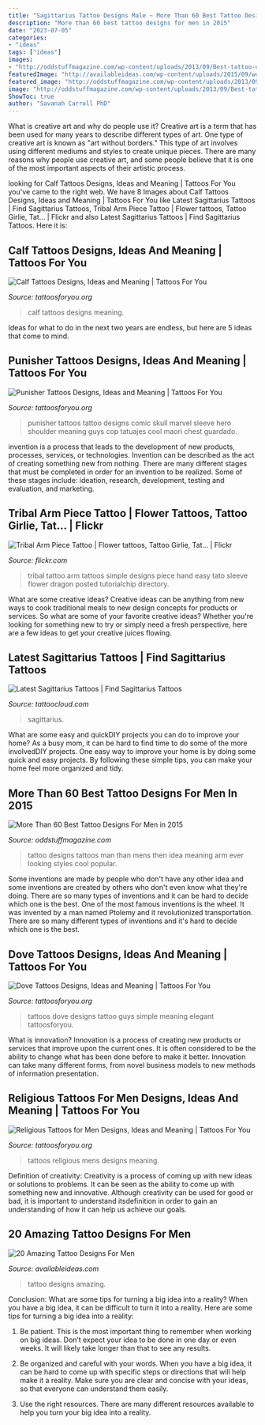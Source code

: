 ```yaml
---
title: "Sagittarius Tattoo Designs Male ~ More Than 60 Best Tattoo Designs For Men In 2015"
description: "More than 60 best tattoo designs for men in 2015"
date: "2023-07-05"
categories:
- "ideas"
tags: ["ideas"]
images:
- "http://oddstuffmagazine.com/wp-content/uploads/2013/09/Best-tattoo-designs-for-Men-24-421x800.jpg"
featuredImage: "http://availableideas.com/wp-content/uploads/2015/09/women-tattoo-ideas-for-men1.jpg"
featured_image: "http://oddstuffmagazine.com/wp-content/uploads/2013/09/Best-tattoo-designs-for-Men-24-421x800.jpg"
image: "http://oddstuffmagazine.com/wp-content/uploads/2013/09/Best-tattoo-designs-for-Men-24-421x800.jpg"
ShowToc: true
author: "Savanah Carroll PhD"
---
```



What is creative art and why do people use it?
Creative art is a term that has been used for many years to describe different types of art. One type of creative art is known as "art without borders." This type of art involves using different mediums and styles to create unique pieces. There are many reasons why people use creative art, and some people believe that it is one of the most important aspects of their artistic process.

	

		
looking for Calf Tattoos Designs, Ideas and Meaning | Tattoos For You you've came to the right web. We have 8 Images about Calf Tattoos Designs, Ideas and Meaning | Tattoos For You like Latest Sagittarius Tattoos | Find Sagittarius Tattoos, Tribal Arm Piece Tattoo | Flower tattoos, Tattoo Girlie, Tat… | Flickr and also Latest Sagittarius Tattoos | Find Sagittarius Tattoos. Here it is:
		
    
## Calf Tattoos Designs, Ideas And Meaning | Tattoos For You

<img loading=lazy src="https://www.tattoosforyou.org/wp-content/uploads/2016/05/Calf-Tattoos-Men.jpg" onerror="this.onerror=null;this.src='https://tse3.mm.bing.net/th?id=OIP.AfFgnn-Mk8FypLvNSYg_8wAAAA&amp;pid=15.1';" alt="Calf Tattoos Designs, Ideas and Meaning | Tattoos For You">

_Source: tattoosforyou.org_

>calf tattoos designs meaning. 

	

Ideas for what to do in the next two years are endless, but here are 5 ideas that come to mind. 

    
## Punisher Tattoos Designs, Ideas And Meaning | Tattoos For You

<img loading=lazy src="https://www.tattoosforyou.org/wp-content/uploads/2016/07/Punisher-Tattoos-for-Men.jpg" onerror="this.onerror=null;this.src='https://tse3.mm.bing.net/th?id=OIP.eLHMb1Qq9l57l7FcBvdBBwHaJ6&amp;pid=15.1';" alt="Punisher Tattoos Designs, Ideas and Meaning | Tattoos For You">

_Source: tattoosforyou.org_

>punisher tattoos tattoo designs comic skull marvel sleeve hero shoulder meaning guys cop tatuajes cool maori chest guardado. 

	

invention is a process that leads to the development of new products, processes, services, or technologies. Invention can be described as the act of creating something new from nothing. There are many different stages that must be completed in order for an invention to be realized. Some of these stages include: ideation, research, development, testing and evaluation, and marketing.

    
## Tribal Arm Piece Tattoo | Flower Tattoos, Tattoo Girlie, Tat… | Flickr

<img loading=lazy src="https://c2.staticflickr.com/8/7114/6990510228_a47f777285_z.jpg" onerror="this.onerror=null;this.src='https://tse3.mm.bing.net/th?id=OIP.SPMUgKmIrUvKP4GyqLkhFAHaJ4&amp;pid=15.1';" alt="Tribal Arm Piece Tattoo | Flower tattoos, Tattoo Girlie, Tat… | Flickr">

_Source: flickr.com_

>tribal tattoo arm tattoos simple designs piece hand easy tato sleeve flower dragon posted tutorialchip directory. 

	

What are some creative ideas?
Creative ideas can be anything from new ways to cook traditional meals to new design concepts for products or services. So what are some of your favorite creative ideas? Whether you're looking for something new to try or simply need a fresh perspective, here are a few ideas to get your creative juices flowing.

    
## Latest Sagittarius Tattoos | Find Sagittarius Tattoos

<img loading=lazy src="https://tattoocloud.com/system/images/tatties/000/045/172/web/Sagittarius3-jpg.jpg?1435006138" onerror="this.onerror=null;this.src='https://tse4.mm.bing.net/th?id=OIP.IsPC4cOoLqGuT1R76VgR0gHaJ_&amp;pid=15.1';" alt="Latest Sagittarius Tattoos | Find Sagittarius Tattoos">

_Source: tattoocloud.com_

>sagittarius. 

	

What are some easy and quickDIY projects you can do to improve your home?
As a busy mom, it can be hard to find time to do some of the more involvedDIY projects. One easy way to improve your home is by doing some quick and easy projects. By following these simple tips, you can make your home feel more organized and tidy.

    
## More Than 60 Best Tattoo Designs For Men In 2015

<img loading=lazy src="http://oddstuffmagazine.com/wp-content/uploads/2013/09/Best-tattoo-designs-for-Men-24-421x800.jpg" onerror="this.onerror=null;this.src='https://tse1.mm.bing.net/th?id=OIP.SF5qB5LXn8Nggv4b1Gq7jQAAAA&amp;pid=15.1';" alt="More Than 60 Best Tattoo Designs For Men in 2015">

_Source: oddstuffmagazine.com_

>tattoo designs tattoos man than mens then idea meaning arm ever looking styles cool popular. 

	

Some inventions are made by people who don't have any other idea and some inventions are created by others who don't even know what they're doing. There are so many types of inventions and it can be hard to decide which one is the best. One of the most famous inventions is the wheel. It was invented by a man named Ptolemy and it revolutionized transportation. There are so many different types of inventions and it's hard to decide which one is the best.

    
## Dove Tattoos Designs, Ideas And Meaning | Tattoos For You

<img loading=lazy src="http://www.tattoosforyou.org/wp-content/uploads/2013/09/Small-Dove-Tattoos.jpg" onerror="this.onerror=null;this.src='https://tse2.mm.bing.net/th?id=OIP.faXQleQJomQl-guFEmQv5QHaJ4&amp;pid=15.1';" alt="Dove Tattoos Designs, Ideas and Meaning | Tattoos For You">

_Source: tattoosforyou.org_

>tattoos dove designs tattoo guys simple meaning elegant tattoosforyou. 

	

What is innovation?
Innovation is a process of creating new products or services that improve upon the current ones. It is often considered to be the ability to change what has been done before to make it better. Innovation can take many different forms, from novel business models to new methods of information presentation.

    
## Religious Tattoos For Men Designs, Ideas And Meaning | Tattoos For You

<img loading=lazy src="https://www.tattoosforyou.org/wp-content/uploads/2017/06/Mens-Religious-Tattoos.jpg" onerror="this.onerror=null;this.src='https://tse2.mm.bing.net/th?id=OIP.0zmLD4xEfgs-DKuEb1qyJwHaJ-&amp;pid=15.1';" alt="Religious Tattoos for Men Designs, Ideas and Meaning | Tattoos For You">

_Source: tattoosforyou.org_

>tattoos religious mens designs meaning. 

	

Definition of creativity:
Creativity is a process of coming up with new ideas or solutions to problems. It can be seen as the ability to come up with something new and innovative. Although creativity can be used for good or bad, it is important to understand itsdefinition in order to gain an understanding of how it can help us achieve our goals.

    
## 20 Amazing Tattoo Designs For Men

<img loading=lazy src="http://availableideas.com/wp-content/uploads/2015/09/women-tattoo-ideas-for-men1.jpg" onerror="this.onerror=null;this.src='https://tse2.mm.bing.net/th?id=OIP.9bsyq8egBmH7CEUFfDYxrgHaJ3&amp;pid=15.1';" alt="20 Amazing Tattoo Designs For Men">

_Source: availableideas.com_

>tattoo designs amazing. 

	

Conclusion: What are some tips for turning a big idea into a reality?
When you have a big idea, it can be difficult to turn it into a reality. Here are some tips for turning a big idea into a reality:
1. Be patient. This is the most important thing to remember when working on big ideas. Don’t expect your idea to be done in one day or even weeks. It will likely take longer than that to see any results.

2. Be organized and careful with your words. When you have a big idea, it can be hard to come up with specific steps or directions that will help make it a reality. Make sure you are clear and concise with your ideas, so that everyone can understand them easily.

3. Use the right resources. There are many different resources available to help you turn your big idea into a reality.

